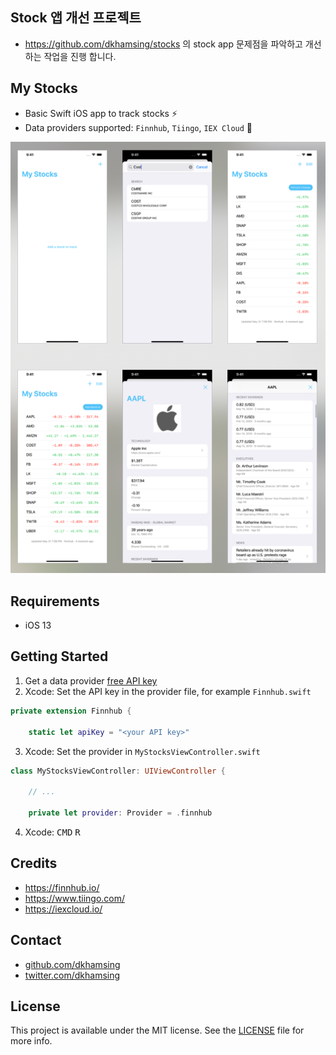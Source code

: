 ## Stock 앱 개선 프로젝트
- https://github.com/dkhamsing/stocks 의 stock app 문제점을 파악하고 개선하는 작업을 진행 합니다.

## My Stocks

- Basic Swift iOS app to track stocks :zap:
- Data providers supported: `Finnhub`, `Tiingo`, `IEX Cloud` :pray:

<img src=Images/0.png>

## Requirements

- iOS 13

## Getting Started

1. Get a data provider [free API key](#credits)
2. Xcode: Set the API key in the provider file, for example `Finnhub.swift`

```swift
private extension Finnhub {

    static let apiKey = "<your API key>"

```

3. Xcode: Set the provider in `MyStocksViewController.swift`

```swift
class MyStocksViewController: UIViewController {

    // ...

    private let provider: Provider = .finnhub
```

4. Xcode: <kbd>CMD</kbd> <kbd>R</kbd>

## Credits

- https://finnhub.io/
- https://www.tiingo.com/
- https://iexcloud.io/

## Contact

- [github.com/dkhamsing](https://github.com/dkhamsing)
- [twitter.com/dkhamsing](https://twitter.com/dkhamsing)

## License

This project is available under the MIT license. See the [LICENSE](LICENSE) file for more info.
